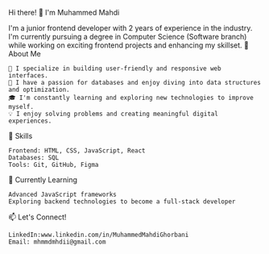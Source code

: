 Hi there! 👋 I'm Muhammed Mahdi

I'm a junior frontend developer with 2 years of experience in the industry. I'm currently pursuing a degree in Computer Science (Software branch) while working on exciting frontend projects and enhancing my skillset.
🌟 About Me

    🔭 I specialize in building user-friendly and responsive web interfaces.
    💾 I have a passion for databases and enjoy diving into data structures and optimization.
    🎓 I'm constantly learning and exploring new technologies to improve myself.
    💡 I enjoy solving problems and creating meaningful digital experiences.

🚀 Skills

    Frontend: HTML, CSS, JavaScript, React
    Databases: SQL
    Tools: Git, GitHub, Figma

🌱 Currently Learning

    Advanced JavaScript frameworks
    Exploring backend technologies to become a full-stack developer

📫 Let's Connect!

    LinkedIn:www.linkedin.com/in/MuhammedMahdiGhorbani
    Email: mhmmdmhdii@gmail.com
 
